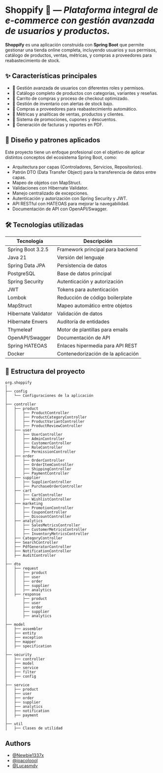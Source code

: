 # Shoppify 🛒 — *Plataforma integral de e-commerce con gestión avanzada de usuarios y productos.*

**Shoppify** es una aplicación construida con **Spring Boot** que permite gestionar una tienda online completa, incluyendo usuarios y sus permisos, catálogo de productos, ventas, métricas, y compras a proveedores para reabastecimiento de stock.

## ✨ Características principales

- 🔹 Gestión avanzada de usuarios con diferentes roles y permisos.
- 🔹 Catálogo completo de productos con categorías, variantes y reseñas.
- 🔹 Carrito de compras y proceso de checkout optimizado.
- 🔹 Gestión de inventario con alertas de stock bajo.
- 🔹 Compras a proveedores para reabastecimiento automático.
- 🔹 Métricas y analíticas de ventas, productos y clientes.
- 🔹 Sistema de promociones, cupones y descuentos.
- 🔹 Generación de facturas y reportes en PDF.

## 🔧 Diseño y patrones aplicados

Este proyecto tiene un enfoque profesional con el objetivo de aplicar distintos conceptos del ecosistema Spring Boot, como:

- Arquitectura por capas (Controladores, Servicios, Repositorios).
- Patrón DTO (Data Transfer Object) para la transferencia de datos entre capas.
- Mapeo de objetos con MapStruct.
- Validaciones con Hibernate Validator.
- Manejo centralizado de excepciones.
- Autenticación y autorización con Spring Security y JWT.
- API RESTful con HATEOAS para mejorar la navegabilidad.
- Documentación de API con OpenAPI/Swagger.

## 🛠️ Tecnologías utilizadas

| Tecnología              | Descripción                                     |
|-------------------------|-------------------------------------------------|
| Spring Boot 3.2.5       | Framework principal para backend                |
| Java 21                 | Versión del lenguaje                            |
| Spring Data JPA         | Persistencia de datos                           |
| PostgreSQL              | Base de datos principal                         |
| Spring Security         | Autenticación y autorización                    |
| JWT                     | Tokens para autenticación                       |
| Lombok                  | Reducción de código boilerplate                 |
| MapStruct               | Mapeo automático entre objetos                  |
| Hibernate Validator     | Validación de datos                             |
| Hibernate Envers        | Auditoría de entidades                          |
| Thymeleaf               | Motor de plantillas para emails                 |
| OpenAPI/Swagger         | Documentación de API                            |
| Spring HATEOAS          | Enlaces hipermedia para API REST                |
| Docker                  | Contenedorización de la aplicación              |

## 📁 Estructura del proyecto
```plaintext
org.shoppify
│
├── config
│   └── Configuraciones de la aplicación
│
├── controller
│   ├── product
│   │   ├── ProductController
│   │   ├── ProductCategoryController
│   │   ├── ProductVariantController
│   │   ├── ProductReviewController
│   ├── user
│   │   ├── UserController
│   │   ├── AdminController
│   │   ├── CustomerController
│   │   ├── RoleController
│   │   ├── PermissionController
│   ├── order
│   │   ├── OrderController
│   │   ├── OrderItemController
│   │   ├── ShippingController
│   │   ├── PaymentController
│   ├── supplier
│   │   ├── SupplierController
│   │   ├── PurchaseOrderController
│   ├── cart
│   │   ├── CartController
│   │   ├── WishlistController
│   ├── marketing
│   │   ├── PromotionController
│   │   ├── CouponController
│   │   ├── DiscountController
│   ├── analytics
│   │   ├── SalesMetricsController
│   │   ├── CustomerMetricsController
│   │   ├── InventoryMetricsController
│   ├── CategoryController
│   ├── SearchController
│   ├── PdfGeneratorController
│   ├── NotificationController
│   ├── AuditController
│
├── dto
│   ├── request
│   │   ├── product
│   │   ├── user
│   │   ├── order
│   │   ├── supplier
│   │   ├── analytics
│   ├── response
│       ├── product
│       ├── user
│       ├── order
│       ├── supplier
│       ├── analytics
│
├── model
│   ├── assembler
│   ├── entity
│   ├── exception
│   ├── mapper
│   ├── specification
│
├── security
│   ├── controller
│   ├── model
│   ├── service
│   ├── filter
│   ├── config
│
├── service
│   ├── product
│   ├── user
│   ├── order
│   ├── supplier
│   ├── analytics
│   ├── notification
│   ├── payment
│
├── util
│   ├── Clases de utilidad
```

## Authors

- [@Newbie1337x](https://github.com/Newbie1337x)
- [@joacoloool](https://github.com/joacoloool)
- [@Lucasmdv](https://github.com/Lucasmdv)
